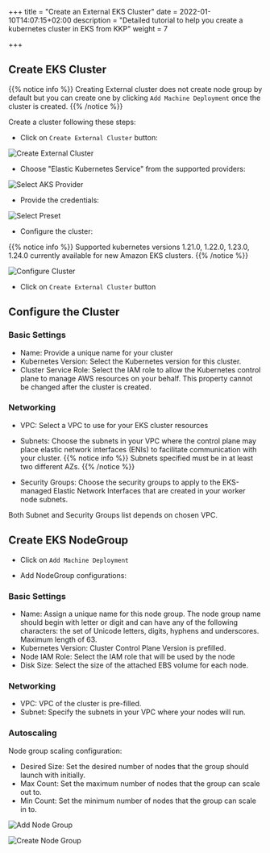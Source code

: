 +++
title = "Create an External EKS Cluster"
date = 2022-01-10T14:07:15+02:00
description = "Detailed tutorial to help you create a kubernetes cluster in EKS from KKP"
weight = 7

+++

## Create EKS Cluster

{{% notice info %}}
Creating External cluster does not create node group by default but you can create one by clicking `Add Machine Deployment` once the cluster is created.
{{% /notice %}}

Create a cluster following these steps:

- Click on `Create External Cluster` button:

![Create External Cluster](/img/kubermatic/v2.22/tutorials/external_clusters/create_external_cluster.png "Create External Cluster")

- Choose "Elastic Kubernetes Service" from the supported providers:

![Select AKS Provider](/img/kubermatic/v2.22/tutorials/external_clusters/eks_selection.png "Select EKS Provider")

- Provide the credentials:

![Select Preset](/img/kubermatic/v2.22/tutorials/external_clusters/select_eks_preset.png "Select Preset")

- Configure the cluster:

{{% notice info %}}
Supported kubernetes versions 1.21.0, 1.22.0, 1.23.0, 1.24.0 currently available for new Amazon EKS clusters.
{{% /notice %}}

![Configure Cluster](/img/kubermatic/v2.22/tutorials/external_clusters/eks_settings.png "Configure Cluster")

- Click on `Create External Cluster` button

## Configure the Cluster

### Basic Settings
- Name: Provide a unique name for your cluster
- Kubernetes Version: Select the Kubernetes version for this cluster.
- Cluster Service Role: Select the IAM role to allow the Kubernetes control plane to manage AWS resources on your behalf. This property cannot be changed after the cluster is created.

### Networking
- VPC: Select a VPC to use for your EKS cluster resources

- Subnets: Choose the subnets in your VPC where the control plane may place elastic network interfaces (ENIs) to facilitate communication with your cluster.
  {{% notice info %}}
  Subnets specified must be in at least two different AZs.
  {{% /notice %}}

- Security Groups: Choose the security groups to apply to the EKS-managed Elastic Network Interfaces that are created in your worker node subnets.

Both Subnet and Security Groups list depends on chosen VPC.

## Create EKS NodeGroup

- Click on `Add Machine Deployment`

- Add NodeGroup configurations:

### Basic Settings
- Name: Assign a unique name for this node group.
  The node group name should begin with letter or digit and can have any of the following characters: the set of Unicode letters, digits, hyphens and underscores. Maximum length of 63.
- Kubernetes Version: Cluster Control Plane Version is prefilled.
- Node IAM Role: Select the IAM role that will be used by the node
- Disk Size: Select the size of the attached EBS volume for each node.

### Networking
- VPC: VPC of the cluster is pre-filled.
- Subnet: Specify the subnets in your VPC where your nodes will run.

### Autoscaling
Node group scaling configuration:
- Desired Size: Set the desired number of nodes that the group should launch with initially.
- Max Count: Set the maximum number of nodes that the group can scale out to.
- Min Count: Set the minimum number of nodes that the group can scale in to.

![Add Node Group](/img/kubermatic/v2.22/tutorials/external_clusters/add_md.png "Add Node Group")

![Create Node Group](/img/kubermatic/v2.22/tutorials/external_clusters/create_eks_md.png "Create Node Group")

